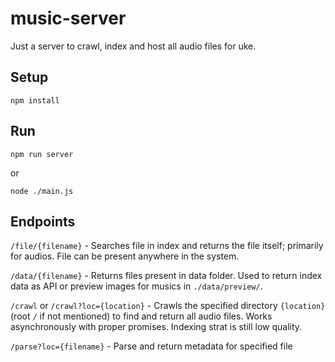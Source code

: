 # music-server

Just a server to crawl, index and host all audio files for uke.

## Setup

```
npm install
```

## Run

```
npm run server
```
or
```
node ./main.js
```

## Endpoints

`/file/{filename}` - Searches file in index and returns the file itself; primarily for audios. File can be present anywhere in the system. 

`/data/{filename}` - Returns files present in data folder. Used to return index data as API or preview images for musics in `./data/preview/`.

`/crawl` or `/crawl?loc={location}` - Crawls the specified directory `{location}` (root `/` if not mentioned) to find and return all audio files. Works asynchronously with proper promises. Indexing strat is still low quality.

`/parse?loc={filename}` - Parse and return metadata for specified file